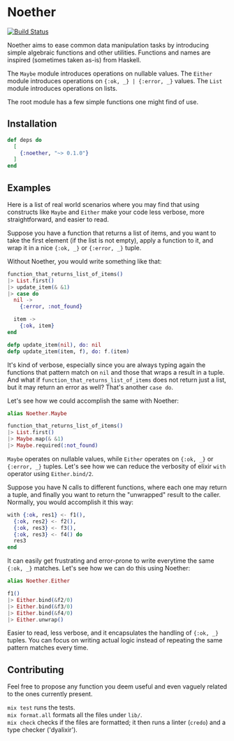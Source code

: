 # Noether

[![Build Status](https://travis-ci.com/sphaso/noether.svg?branch=master)](https://travis-ci.com/sphaso/noether)

Noether aims to ease common data manipulation tasks by introducing simple algebraic functions and other utilities.
Functions and names are inspired (sometimes taken as-is) from Haskell.

The `Maybe` module introduces operations on nullable values.
The `Either` module introduces operations on `{:ok, _} | {:error, _}` values.
The `List` module introduces operations on lists.

The root module has a few simple functions one might find of use.

## Installation

```elixir
def deps do
  [
    {:noether, "~> 0.1.0"}
  ]
end
```

## Examples

Here is a list of real world scenarios where you may find that using constructs like `Maybe` and `Either` make your code less verbose, more straightforward, and easier to read.

Suppose you have a function that returns a list of items, and you want to take the first element (if the list is not empty), apply a function to it, and wrap it in a nice `{:ok, _}` or `{:error, _}` tuple.

Without Noether, you would write something like that:

```elixir
function_that_returns_list_of_items()
|> List.first()
|> update_item(& &1)
|> case do
  nil ->
    {:error, :not_found}

  item ->
    {:ok, item}
end

defp update_item(nil), do: nil
defp update_item(item, f), do: f.(item)
```

It's kind of verbose, especially since you are always typing again the functions that pattern match on `nil` and those that wraps a result in a tuple. And what if `function_that_returns_list_of_items` does not return just a list, but it may return an error as well? That's another `case do`.

Let's see how we could accomplish the same with Noether:

```elixir
alias Noether.Maybe

function_that_returns_list_of_items()
|> List.first()
|> Maybe.map(& &1)
|> Maybe.required(:not_found)
```

`Maybe` operates on nullable values, while `Either` operates on `{:ok, _}` or `{:error, _}` tuples. Let's see how we can reduce the verbosity of elixir `with` operator using `Either.bind/2`.

Suppose you have N calls to different functions, where each one may return a tuple, and finally you want to return the "unwrapped" result to the caller. Normally, you would accomplish it this way:

```elixir
with {:ok, res1} <- f1(),
  {:ok, res2} <- f2(),
  {:ok, res3} <- f3(),
  {:ok, res3} <- f4() do
  res3
end
```

It can easily get frustrating and error-prone to write everytime the same `{:ok, _}` matches. Let's see how we can do this using Noether:

```elixir
alias Noether.Either

f1()
|> Either.bind(&f2/0)
|> Either.bind(&f3/0)
|> Either.bind(&f4/0)
|> Either.unwrap()
```

Easier to read, less verbose, and it encapsulates the handling of `{:ok, _}` tuples. You can focus on writing actual logic instead of repeating the same pattern matches every time.

## Contributing

Feel free to propose any function you deem useful and even vaguely related to the ones currently present.    

`mix test` runs the tests.    
`mix format.all` formats all the files under `lib/`.    
`mix check` checks if the files are formatted; it then runs a linter (`credo`) and a type checker ('dyalixir').    
